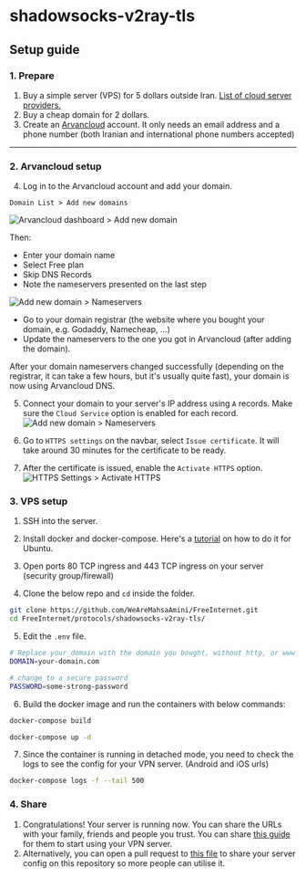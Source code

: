 
# shadowsocks-v2ray-tls

## Setup guide

### 1. Prepare

1. Buy a simple server (VPS) for 5 dollars outside Iran. [List of cloud server providers.](https://github.com/hiddify/awesome-iran-freedom/blob/main/vps-providers.md)
2. Buy a cheap domain for 2 dollars.
3. Create an [Arvancloud](https://www.arvancloud.ir/) account. It only needs an email address and a phone number (both Iranian and international phone numbers accepted)

---

### 2. Arvancloud setup

4. Log in to the Arvancloud account and add your domain.

```
Domain List > Add new domains
```

![Arvancloud dashboard > Add new domain](../media/arvanclound_adddomain.jpg 'Click on Add new domain')

Then:

- Enter your domain name
- Select Free plan
- Skip DNS Records
- Note the nameservers presented on the last step

![Add new domain > Nameservers](../media/arvanclound_nameservers.jpg 'Copy these nameservers')

- Go to your domain registrar (the website where you bought your domain, e.g. Godaddy, Namecheap, ...)
- Update the nameservers to the one you got in Arvancloud (after adding the domain).

After your domain nameservers changed successfully (depending on the registrar, it can take a few hours, but it's usually quite fast), your domain is now using Arvancloud DNS.

5. Connect your domain to your server's IP address using `A` records. Make sure the `Cloud Service` option is enabled for each record.
   ![Add new domain > Nameservers](../media/arvanclound_add_dns.jpg 'Enable cloud services')

6. Go to `HTTPS settings` on the navbar, select `Issue certificate`. It will take around 30 minutes for the certificate to be ready.

7. After the certificate is issued, enable the `Activate HTTPS` option.
   ![HTTPS Settings > Activate HTTPS](../media/arvanclound_https.jpg 'Enable cloud services')

### 3. VPS setup

1. SSH into the server.
2. Install docker and docker-compose. Here's a [tutorial](https://www.digitalocean.com/community/tutorials/how-to-install-and-use-docker-on-ubuntu-20-04) on how to do it for Ubuntu.
3. Open ports 80 TCP ingress and 443 TCP ingress on your server (security group/firewall)

4. Clone the below repo and `cd` inside the folder.

```bash
git clone https://github.com/WeAreMahsaAmini/FreeInternet.git
cd FreeInternet/protocols/shadowsocks-v2ray-tls/
```

5. Edit the `.env` file.

```bash
# Replace your_domain with the domain you bought, without http, or www in front of it, e.g.: google.com
DOMAIN=your-domain.com

# change to a secure password
PASSWORD=some-strong-password
```

6. Build the docker image and run the containers with below commands:

```bash
docker-compose build

docker-compose up -d
```

7. Since the container is running in detached mode, you need to check the logs to see the config for your VPN server. (Android and iOS urls)

```bash
docker-compose logs -f --tail 500
```

### 4. Share

1. Congratulations! Your server is running now. You can share the URLs with your family, friends and people you trust. You can share [this guide](../../guides/shadowsocks-v2ray-tls/how-to-connect.md) for them to start using your VPN server.
2. Alternatively, you can open a pull request to [this file](../../guides/shadowsocks-v2ray-tls/CONFIGS.md) to share your server config on this repository so more people can utilise it.
